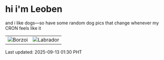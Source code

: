 # hi i'm Leoben

and i like dogs—so have some random dog pics that change whenever my CRON feels like it

|  |  |
|--------|----------|
| ![Borzoi](https://random-dog-vercel.vercel.app/api/random-borzoi?v=1757698207) | ![Labrador](https://random-dog-vercel.vercel.app/api/random-labrador?v=1757698207) |

Last updated: 2025-09-13 01:30 PHT
